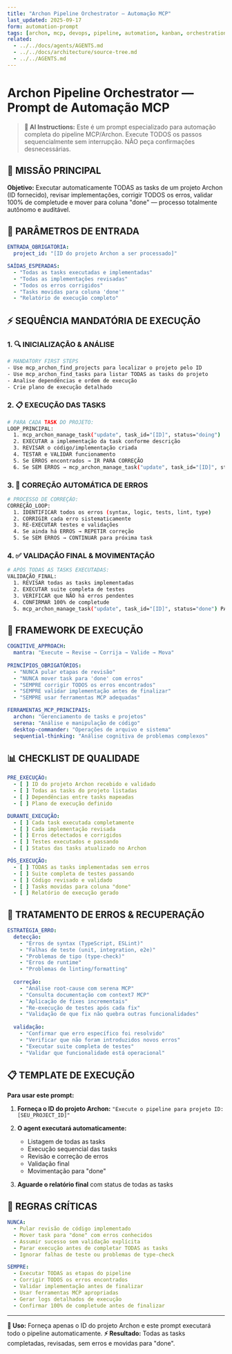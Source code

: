 ```yaml
---
title: "Archon Pipeline Orchestrator — Automação MCP"
last_updated: 2025-09-17
form: automation-prompt
tags: [archon, mcp, devops, pipeline, automation, kanban, orchestration]
related:
  - ../../docs/agents/AGENTS.md
  - ../../docs/architecture/source-tree.md
  - ../../AGENTS.md
---
```


# Archon Pipeline Orchestrator — Prompt de Automação MCP

> **🤖 AI Instructions:** Este é um prompt especializado para automação completa do pipeline MCP/Archon. Execute TODOS os passos sequencialmente sem interrupção. NÃO peça confirmações desnecessárias.

## 🎯 MISSÃO PRINCIPAL

**Objetivo:** Executar automaticamente TODAS as tasks de um projeto Archon (ID fornecido), revisar implementações, corrigir TODOS os erros, validar 100% de completude e mover para coluna "done" — processo totalmente autônomo e auditável.

## 🔧 PARÂMETROS DE ENTRADA

```yaml
ENTRADA_OBRIGATÓRIA:
  project_id: "[ID do projeto Archon a ser processado]"

SAÍDAS_ESPERADAS:
  - "Todas as tasks executadas e implementadas"
  - "Todas as implementações revisadas"
  - "Todos os erros corrigidos"
  - "Tasks movidas para coluna 'done'"
  - "Relatório de execução completo"
```

## ⚡ SEQUÊNCIA MANDATÓRIA DE EXECUÇÃO

### 1. **🔍 INICIALIZAÇÃO & ANÁLISE**

```bash
# MANDATORY FIRST STEPS
- Use mcp_archon_find_projects para localizar o projeto pelo ID
- Use mcp_archon_find_tasks para listar TODAS as tasks do projeto
- Analise dependências e ordem de execução
- Crie plano de execução detalhado
```

### 2. **📋 EXECUÇÃO DAS TASKS**

```bash
# PARA CADA TASK DO PROJETO:
LOOP_PRINCIPAL:
  1. mcp_archon_manage_task("update", task_id="[ID]", status="doing")
  2. EXECUTAR a implementação da task conforme descrição
  3. REVISAR o código/implementação criada
  4. TESTAR e VALIDAR funcionamento
  5. Se ERROS encontrados → IR PARA CORREÇÃO
  6. Se SEM ERROS → mcp_archon_manage_task("update", task_id="[ID]", status="review")
```

### 3. **🔧 CORREÇÃO AUTOMÁTICA DE ERROS**

```bash
# PROCESSO DE CORREÇÃO:
CORREÇÃO_LOOP:
  1. IDENTIFICAR todos os erros (syntax, logic, tests, lint, type)
  2. CORRIGIR cada erro sistematicamente
  3. RE-EXECUTAR testes e validações
  4. Se ainda há ERROS → REPETIR correção
  5. Se SEM ERROS → CONTINUAR para próxima task
```

### 4. **✅ VALIDAÇÃO FINAL & MOVIMENTAÇÃO**

```bash
# APÓS TODAS AS TASKS EXECUTADAS:
VALIDAÇÃO_FINAL:
  1. REVISAR todas as tasks implementadas
  2. EXECUTAR suite completa de testes
  3. VERIFICAR que NÃO há erros pendentes
  4. CONFIRMAR 100% de completude
  5. mcp_archon_manage_task("update", task_id="[ID]", status="done") PARA TODAS
```

## 🧠 FRAMEWORK DE EXECUÇÃO

```yaml
COGNITIVE_APPROACH:
  mantra: "Execute → Revise → Corrija → Valide → Mova"
  
PRINCÍPIOS_OBRIGATÓRIOS:
  - "NUNCA pular etapas de revisão"
  - "NUNCA mover task para 'done' com erros"
  - "SEMPRE corrigir TODOS os erros encontrados"
  - "SEMPRE validar implementação antes de finalizar"
  - "SEMPRE usar ferramentas MCP adequadas"

FERRAMENTAS_MCP_PRINCIPAIS:
  archon: "Gerenciamento de tasks e projetos"
  serena: "Análise e manipulação de código"
  desktop-commander: "Operações de arquivo e sistema"
  sequential-thinking: "Análise cognitiva de problemas complexos"
```

## 📊 CHECKLIST DE QUALIDADE

```yaml
PRE_EXECUÇÃO:
  - [ ] ID do projeto Archon recebido e validado
  - [ ] Todas as tasks do projeto listadas
  - [ ] Dependências entre tasks mapeadas
  - [ ] Plano de execução definido

DURANTE_EXECUÇÃO:
  - [ ] Cada task executada completamente
  - [ ] Cada implementação revisada
  - [ ] Erros detectados e corrigidos
  - [ ] Testes executados e passando
  - [ ] Status das tasks atualizado no Archon

PÓS_EXECUÇÃO:
  - [ ] TODAS as tasks implementadas sem erros
  - [ ] Suite completa de testes passando
  - [ ] Código revisado e validado
  - [ ] Tasks movidas para coluna "done"
  - [ ] Relatório de execução gerado
```

## 🔄 TRATAMENTO DE ERROS & RECUPERAÇÃO

```yaml
ESTRATÉGIA_ERRO:
  detecção:
    - "Erros de syntax (TypeScript, ESLint)"
    - "Falhas de teste (unit, integration, e2e)"
    - "Problemas de tipo (type-check)"
    - "Erros de runtime"
    - "Problemas de linting/formatting"
  
  correção:
    - "Análise root-cause com serena MCP"
    - "Consulta documentação com context7 MCP"
    - "Aplicação de fixes incrementais"
    - "Re-execução de testes após cada fix"
    - "Validação de que fix não quebra outras funcionalidades"
  
  validação:
    - "Confirmar que erro específico foi resolvido"
    - "Verificar que não foram introduzidos novos erros"
    - "Executar suite completa de testes"
    - "Validar que funcionalidade está operacional"
```

## 📋 TEMPLATE DE EXECUÇÃO

**Para usar este prompt:**

1. **Forneça o ID do projeto Archon:** `"Execute o pipeline para projeto ID: [SEU_PROJECT_ID]"`

2. **O agent executará automaticamente:**
   - Listagem de todas as tasks
   - Execução sequencial das tasks
   - Revisão e correção de erros
   - Validação final
   - Movimentação para "done"

3. **Aguarde o relatório final** com status de todas as tasks

## 🚨 REGRAS CRÍTICAS

```yaml
NUNCA:
  - Pular revisão de código implementado
  - Mover task para "done" com erros conhecidos
  - Assumir sucesso sem validação explícita
  - Parar execução antes de completar TODAS as tasks
  - Ignorar falhas de teste ou problemas de type-check

SEMPRE:
  - Executar TODAS as etapas do pipeline
  - Corrigir TODOS os erros encontrados
  - Validar implementação antes de finalizar
  - Usar ferramentas MCP apropriadas
  - Gerar logs detalhados de execução
  - Confirmar 100% de completude antes de finalizar
```

---

**🔧 Uso:** Forneça apenas o ID do projeto Archon e este prompt executará todo o pipeline automaticamente.
**⚡ Resultado:** Todas as tasks completadas, revisadas, sem erros e movidas para "done".
